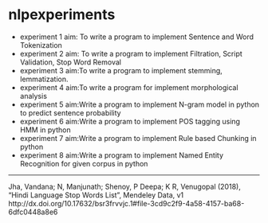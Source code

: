 # nlpexperiments
<ul>
<li>
experiment 1 aim: To write a program to implement Sentence and Word Tokenization
<li>experiment 2 aim: To write a program to implement Filtration, Script Validation, Stop Word Removal
<li>experiment 3 aim:To write a program to implement stemming, lemmatization.
<li>experiment 4 aim:To write a program for implement morphological analysis
<li>experiment 5 aim:Write a program to implement N-gram model in python to predict sentence probability
<li>experiment 6 aim:Write a program to implement POS tagging using HMM in python
<li>experiment 7 aim:Write a program to implement Rule based Chunking in python
<li>experiment 8 aim:Write a program to implement Named Entity Recognition for given corpus in python
</ul>

<hr>
<p>Jha, Vandana; N, Manjunath; Shenoy, P Deepa; K R, Venugopal (2018), “Hindi Language Stop Words List”, Mendeley Data, v1
http://dx.doi.org/10.17632/bsr3frvvjc.1#file-3cd9c2f9-4a58-4157-ba68-6dfc0448a8e6</p>